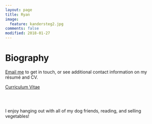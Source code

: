 ```yaml
---
layout: page
title: Ryan
image:
  feature: kandersteg2.jpg
comments: false
modified: 2018-01-27
---
```


# Biography


<a href="mailto:{{ site.owner.email | encode_email }}" title="Email me">Email me</a> to get in touch, or see additional contact information on my r&eacute;sum&eacute; and CV.

<div markdown="0"><a href="{{ site.url }}/PDF/Ryan WeightmanCV.pdf" class="btn btn-info">Curriculum Vitae</a> </div>
	

<figure class="half">
	<a href="{{ site.url }}/images/rushmore.jpg"><img src="{{ site.url }}/images/RyanAndRachel.JPG" alt=""></a>
	<a href="{{ site.url }}/images/heidelberg_big.jpg"><img src="{{ site.url }}/images/RyanAndWinston.JPG" alt=""></a>
</figure>

<figure>
	<a href="{{ site.url }}/images/jacksonville_big.jpg"><img src="{{ site.url }}/images/RyanAndRachel.JPG" alt=""></a>
</figure>

I enjoy hanging out with all of my dog friends, reading, and selling vegetables! 

<figure class="half">
	<a href="{{ site.url }}/images/mikey_hike.jpg"><img src="{{ site.url }}/images/mikey_hike.jpg" alt=""></a>
	<a href="{{ site.url }}/images/mikey_bike.jpg"><img src="{{ site.url }}/images/mikey_bike.jpg" alt=""></a>
</figure>

